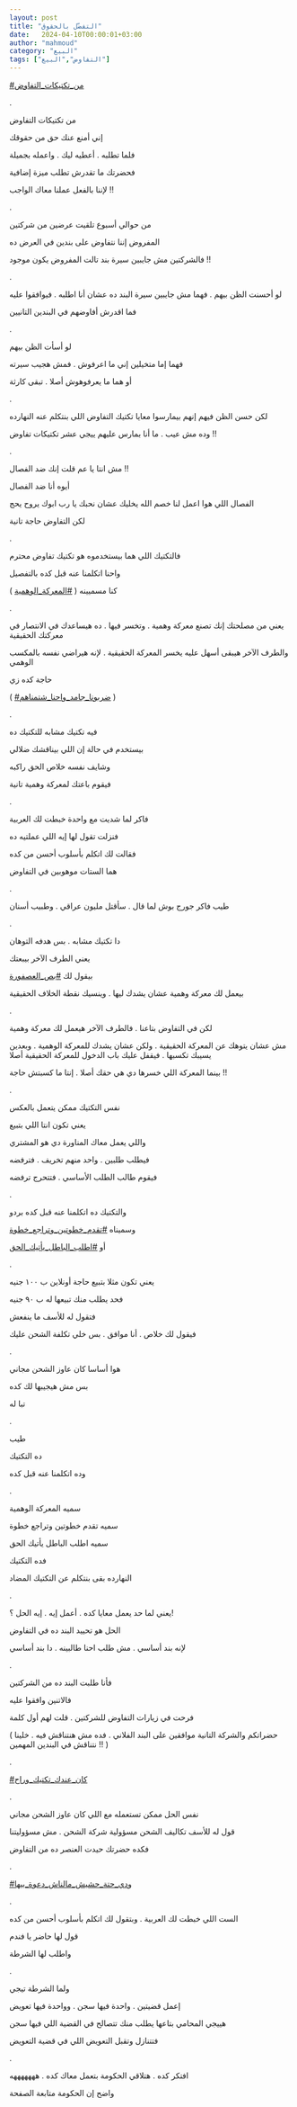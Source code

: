 ```yaml
---
layout: post
title: "التفضّل بالحقوق"
date:   2024-04-10T00:00:01+03:00
author: "mahmoud"
category: "البيع"
tags: ["التفاوض","البيع"]
---
```



[<u>\#من\_تكتيكات\_التفاوض</u>](https://www.facebook.com/hashtag/%D9%85%D9%86_%D8%AA%D9%83%D8%AA%D9%8A%D9%83%D8%A7%D8%AA_%D8%A7%D9%84%D8%AA%D9%81%D8%A7%D9%88%D8%B6?__eep__=6&__cft__%5b0%5d=AZUDYWhPfp9QMeo1aH9hTofT1W1G7aqqYQQPFZD2HyX_KBZ7PY5wlodWmV5cNil4bJ4e4K-CbTgaLL4ntZRAcAu_IV-qv98lo0EzKTSUxW0Jlk6MTpq-VKEj0JTz9exIrlhz_gM749pd-QX3eNu-bY993kJcBB0rOVY-SUTh78VvghPvAIOqyi8j7Ukw04KzP4E&__tn__=*NK-R)

.

من تكتيكات التفاوض

إني أمنع عنك حق من حقوقك

فلما تطلبه . أعطيه ليك . واعمله بجميلة

فحضرتك ما تقدرش تطلب ميزة إضافية

لإننا بالفعل عملنا معاك الواجب !!

.

من حوالي أسبوع تلقيت عرضين من شركتين

المفروض إننا نتفاوض على بندين في العرض ده

فالشركتين مش جايبين سيرة بند تالت المفروض يكون
موجود !!

.

لو أحسنت الظن بيهم . فهما مش جايبين سيرة البند ده عشان
أنا اطلبه . فيوافقوا عليه

فما اقدرش أفاوضهم في البندين التانيين

.

لو أسأت الظن بيهم

فهما إما متخيلين إني ما اعرفوش . فمش هجيب سيرته

أو هما ما يعرفوهوش أصلا . تبقى كارثة

.

لكن حسن الظن فيهم إنهم بيمارسوا معايا تكتيك التفاوض اللي
بنتكلم عنه النهارده

وده مش عيب . ما أنا بمارس عليهم ييجي عشر تكتيكات
تفاوض !!

.

مش انتا يا عم قلت إنك ضد الفصال !!

أيوه أنا ضد الفصال

الفصال اللي هوا اعمل لنا خصم الله يخليك عشان نحبك يا رب
ابوك يروح يحج

لكن التفاوض حاجة تانية

.

فالتكتيك اللي هما بيستخدموه هو تكتيك تفاوض محترم

واحنا اتكلمنا عنه قبل كده بالتفصيل

كنا مسميينه (
[<u>\#المعركة\_الوهمية</u>](https://www.facebook.com/hashtag/%D8%A7%D9%84%D9%85%D8%B9%D8%B1%D9%83%D8%A9_%D8%A7%D9%84%D9%88%D9%87%D9%85%D9%8A%D8%A9?__eep__=6&__cft__%5b0%5d=AZUDYWhPfp9QMeo1aH9hTofT1W1G7aqqYQQPFZD2HyX_KBZ7PY5wlodWmV5cNil4bJ4e4K-CbTgaLL4ntZRAcAu_IV-qv98lo0EzKTSUxW0Jlk6MTpq-VKEj0JTz9exIrlhz_gM749pd-QX3eNu-bY993kJcBB0rOVY-SUTh78VvghPvAIOqyi8j7Ukw04KzP4E&__tn__=*NK-R)
)

.

يعني من مصلحتك إنك تصنع معركة وهمية . وتخسر فيها . ده
هيساعدك في الانتصار في معركتك الحقيقية

والطرف الآخر هيبقى أسهل عليه يخسر المعركة الحقيقية .
لإنه هيراضي نفسه بالمكسب الوهمي

حاجة كده زي

(
[<u>\#ضربونا\_جامد\_واحنا\_شتمناهم</u>](https://www.facebook.com/hashtag/%D8%B6%D8%B1%D8%A8%D9%88%D9%86%D8%A7_%D8%AC%D8%A7%D9%85%D8%AF_%D9%88%D8%A7%D8%AD%D9%86%D8%A7_%D8%B4%D8%AA%D9%85%D9%86%D8%A7%D9%87%D9%85?__eep__=6&__cft__%5b0%5d=AZUDYWhPfp9QMeo1aH9hTofT1W1G7aqqYQQPFZD2HyX_KBZ7PY5wlodWmV5cNil4bJ4e4K-CbTgaLL4ntZRAcAu_IV-qv98lo0EzKTSUxW0Jlk6MTpq-VKEj0JTz9exIrlhz_gM749pd-QX3eNu-bY993kJcBB0rOVY-SUTh78VvghPvAIOqyi8j7Ukw04KzP4E&__tn__=*NK-R)
)

.

فيه تكتيك مشابه للتكتيك ده

بيستخدم في حالة إن اللي بيناقشك ضلالي

وشايف نفسه خلاص الحق راكبه

فيقوم باعتك لمعركة وهمية تانية

.

فاكر لما شديت مع واحدة خبطت لك العربية

فنزلت تقول لها إيه اللي عملتيه ده

فقالت لك اتكلم بأسلوب أحسن من كده

هما الستات موهوبين في التفاوض

.

طيب فاكر جورج بوش لما قال . سأقتل مليون عراقي . وطبيب
أسنان

.

دا تكتيك مشابه . بس هدفه التوهان

يعني الطرف الآخر بيبعتك

بيقول لك
[<u>\#بص\_العصفورة</u>](https://www.facebook.com/hashtag/%D8%A8%D8%B5_%D8%A7%D9%84%D8%B9%D8%B5%D9%81%D9%88%D8%B1%D8%A9?__eep__=6&__cft__%5b0%5d=AZUDYWhPfp9QMeo1aH9hTofT1W1G7aqqYQQPFZD2HyX_KBZ7PY5wlodWmV5cNil4bJ4e4K-CbTgaLL4ntZRAcAu_IV-qv98lo0EzKTSUxW0Jlk6MTpq-VKEj0JTz9exIrlhz_gM749pd-QX3eNu-bY993kJcBB0rOVY-SUTh78VvghPvAIOqyi8j7Ukw04KzP4E&__tn__=*NK-R)

بيعمل لك معركة وهمية عشان يشدك ليها . وينسيك نقطة الخلاف
الحقيقية

.

لكن في التفاوض بتاعنا . فالطرف الآخر هيعمل لك معركة
وهمية

مش عشان يتوهك عن المعركة الحقيقية . ولكن عشان يشدك
للمعركة الوهمية . وبعدين يسيبك تكسبها . فيقفل عليك باب الدخول للمعركة
الحقيقية أصلا

بينما المعركة اللي خسرها دي هي حقك أصلا . إنتا ما كسبتش
حاجة !!

.

نفس التكتيك ممكن يتعمل بالعكس

يعني تكون انتا اللي بتبيع

واللي يعمل معاك المناورة دي هو المشتري

فيطلب طلبين . واحد منهم تخريف . فترفضه

فيقوم طالب الطلب الأساسي . فتتحرج ترفضه

.

والتكتيك ده اتكلمنا عنه قبل كده بردو

وسميناه
[<u>\#تقدم\_خطوتين\_وتراجع\_خطوة</u>](https://www.facebook.com/hashtag/%D8%AA%D9%82%D8%AF%D9%85_%D8%AE%D8%B7%D9%88%D8%AA%D9%8A%D9%86_%D9%88%D8%AA%D8%B1%D8%A7%D8%AC%D8%B9_%D8%AE%D8%B7%D9%88%D8%A9?__eep__=6&__cft__%5b0%5d=AZUDYWhPfp9QMeo1aH9hTofT1W1G7aqqYQQPFZD2HyX_KBZ7PY5wlodWmV5cNil4bJ4e4K-CbTgaLL4ntZRAcAu_IV-qv98lo0EzKTSUxW0Jlk6MTpq-VKEj0JTz9exIrlhz_gM749pd-QX3eNu-bY993kJcBB0rOVY-SUTh78VvghPvAIOqyi8j7Ukw04KzP4E&__tn__=*NK-R)

أو
[<u>\#اطلب\_الباطل\_يأتيك\_الحق</u>](https://www.facebook.com/hashtag/%D8%A7%D8%B7%D9%84%D8%A8_%D8%A7%D9%84%D8%A8%D8%A7%D8%B7%D9%84_%D9%8A%D8%A3%D8%AA%D9%8A%D9%83_%D8%A7%D9%84%D8%AD%D9%82?__eep__=6&__cft__%5b0%5d=AZUDYWhPfp9QMeo1aH9hTofT1W1G7aqqYQQPFZD2HyX_KBZ7PY5wlodWmV5cNil4bJ4e4K-CbTgaLL4ntZRAcAu_IV-qv98lo0EzKTSUxW0Jlk6MTpq-VKEj0JTz9exIrlhz_gM749pd-QX3eNu-bY993kJcBB0rOVY-SUTh78VvghPvAIOqyi8j7Ukw04KzP4E&__tn__=*NK-R)

.

يعني تكون مثلا بتبيع حاجة أونلاين ب ١٠٠ جنيه

فحد يطلب منك تبيعها له ب ٩٠ جنيه

فتقول له للأسف ما ينفعش

فيقول لك خلاص . أنا موافق . بس خلي تكلفة الشحن
عليك

.

هوا أساسا كان عاوز الشحن مجاني

بس مش هيجيبها لك كده

تبا له

.

طيب

ده التكتيك

وده اتكلمنا عنه قبل كده

.

سميه المعركة الوهمية

سميه تقدم خطوتين وتراجع خطوة

سميه اطلب الباطل يأتيك الحق

فده التكتيك

النهارده بقى بنتكلم عن التكتيك المضاد

.

يعني لما حد يعمل معايا كده . أعمل إيه . إيه الحل
؟!

الحل هو تحييد البند ده في التفاوض

لإنه بند أساسي . مش طلب احنا طالبينه . دا بند
أساسي

.

فأنا طلبت البند ده من الشركتين

فالاتنين وافقوا عليه

فرحت في زيارات التفاوض للشركتين . قلت لهم أول
كلمة

( حضراتكم والشركة التانية موافقين على البند الفلاني .
فده مش هنتناقش فيه . خلينا نتناقش في البندين المهمين !! )

.

[<u>\#كان\_عندك\_تكتيك\_وراح</u>](https://www.facebook.com/hashtag/%D9%83%D8%A7%D9%86_%D8%B9%D9%86%D8%AF%D9%83_%D8%AA%D9%83%D8%AA%D9%8A%D9%83_%D9%88%D8%B1%D8%A7%D8%AD?__eep__=6&__cft__%5b0%5d=AZUDYWhPfp9QMeo1aH9hTofT1W1G7aqqYQQPFZD2HyX_KBZ7PY5wlodWmV5cNil4bJ4e4K-CbTgaLL4ntZRAcAu_IV-qv98lo0EzKTSUxW0Jlk6MTpq-VKEj0JTz9exIrlhz_gM749pd-QX3eNu-bY993kJcBB0rOVY-SUTh78VvghPvAIOqyi8j7Ukw04KzP4E&__tn__=*NK-R)

.

نفس الحل ممكن تستعمله مع اللي كان عاوز الشحن
مجاني

قول له للأسف تكاليف الشحن مسؤولية شركة الشحن . مش
مسؤوليتنا

فكده حضرتك حيدت العنصر ده من التفاوض

.

[<u>\#ودي\_حتة\_حشيش\_مالناش\_دعوة\_بيها</u>](https://www.facebook.com/hashtag/%D9%88%D8%AF%D9%8A_%D8%AD%D8%AA%D8%A9_%D8%AD%D8%B4%D9%8A%D8%B4_%D9%85%D8%A7%D9%84%D9%86%D8%A7%D8%B4_%D8%AF%D8%B9%D9%88%D8%A9_%D8%A8%D9%8A%D9%87%D8%A7?__eep__=6&__cft__%5b0%5d=AZUDYWhPfp9QMeo1aH9hTofT1W1G7aqqYQQPFZD2HyX_KBZ7PY5wlodWmV5cNil4bJ4e4K-CbTgaLL4ntZRAcAu_IV-qv98lo0EzKTSUxW0Jlk6MTpq-VKEj0JTz9exIrlhz_gM749pd-QX3eNu-bY993kJcBB0rOVY-SUTh78VvghPvAIOqyi8j7Ukw04KzP4E&__tn__=*NK-R)

.

الست اللي خبطت لك العربية . وبتقول لك اتكلم بأسلوب أحسن
من كده

قول لها حاضر يا فندم

واطلب لها الشرطة

.

ولما الشرطة تيجي

إعمل قضيتين . واحدة فيها سجن . وواحدة فيها تعويض

هييجي المحامي بتاعها يطلب منك تتصالح في القضية اللي فيها
سجن

فتتنازل وتقبل التعويض اللي في قضية التعويض

.

افتكر كده . هتلاقي الحكومة بتعمل معاك كده .
هههههههه

واضح إن الحكومة متابعة الصفحة
